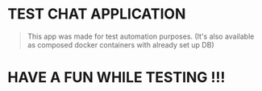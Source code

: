 # TEST CHAT APPLICATION
> This app was made for test automation purposes. (It's also available as composed docker containers with already set up DB)

# HAVE A FUN WHILE TESTING !!!
